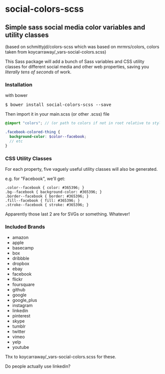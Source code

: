 social-colors-scss
===========

## Simple sass social media color variables and utility classes
(based on schmittyjd/colors-scss which was based on mrmrs/colors, colors taken from koycarraway/_vars-social-colors.scss)

This Sass package will add a bunch of Sass variables and CSS utility classes for different social media and other web properties, saving you *literally tens of seconds* of work.

### Installation
with bower
<pre>$ bower install social-colors-scss --save</pre>

Then import it in your main.scss (or other .scss) file
```scss
@import "colors"; // (or path to colors if not in root relative to stylesheet)

.facebook-colored-thing {
  background-color: $color--facebook;
  // etc
}

```

### CSS Utility Classes

For each property, five vaguely useful utility classes will also be generated.

e.g. for "Facebook", we'll get:

```
.color--facebook { color: #365396; }
.bg--facebook { background-color: #365396; }
.border--facebook { border: #365396; }
.fill--facebook { fill: #365396; }
.stroke--facebook { stroke: #365396; }

```

Apparently those last 2 are for SVGs or something. Whatever!

### Included Brands

 - amazon
 - apple
 - basecamp
 - box
 - dribbble
 - dropbox
 - ebay
 - facebook
 - flickr
 - foursquare
 - github
 - google
 - google_plus
 - instagram
 - linkedin
 - pinterest
 - skype
 - tumblr
 - twitter
 - vimeo
 - yelp
 - youtube

Thx to koycarraway/_vars-social-colors.scss for these.

Do people actually use linkedin?